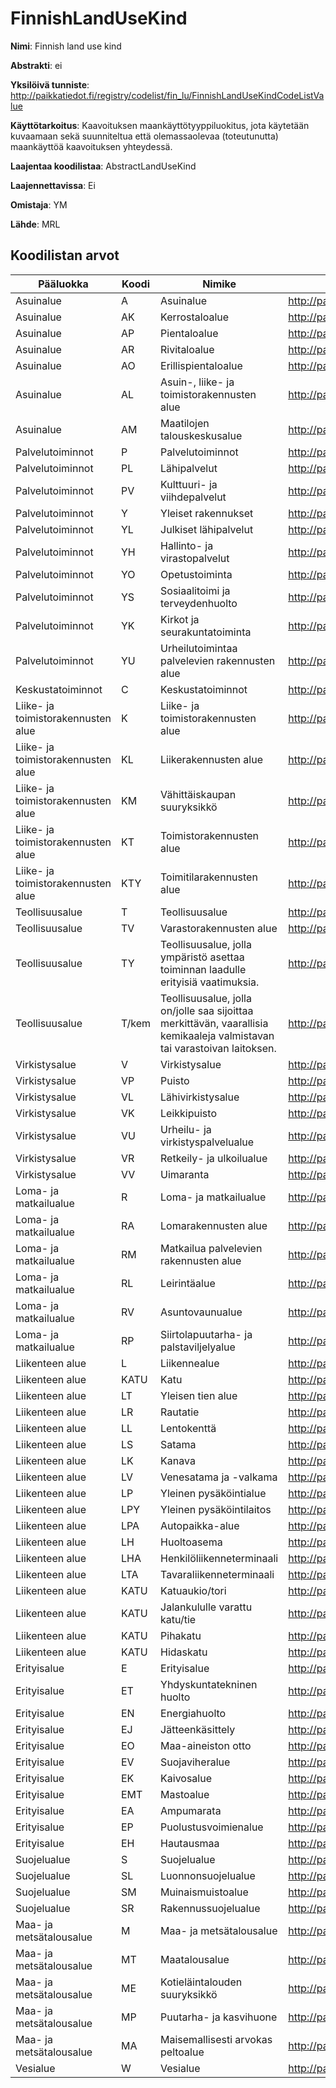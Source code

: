 # FinnishLandUseKind

**Nimi**: Finnish land use kind

**Abstrakti**: ei

**Yksilöivä tunniste**: http://paikkatiedot.fi/registry/codelist/fin_lu/FinnishLandUseKindCodeListValue

**Käyttötarkoitus**: Kaavoituksen maankäyttötyyppiluokitus, jota käytetään kuvaamaan sekä suunniteltua että olemassaolevaa (toteutunutta) maankäyttöä kaavoituksen yhteydessä.

**Laajentaa koodilistaa**: AbstractLandUseKind

**Laajennettavissa**: Ei

**Omistaja**: YM

**Lähde**: MRL

## Koodilistan arvot

Pääluokka         | Koodi     | Nimike           | Tunniste
------------------|-----------|------------------|------------
Asuinalue    | A       | Asuinalue   | http://paikkatiedot.fi/registry/codelist/fin_lu/FinnishLandUseKindCodeListValue/A0
Asuinalue    | AK       | Kerrostaloalue   | http://paikkatiedot.fi/registry/codelist/fin_lu/FinnishLandUseKindCodeListValue/A1
Asuinalue   | AP       | Pientaloalue     | http://paikkatiedot.fi/registry/codelist/fin_lu/FinnishLandUseKindCodeListValue/A2
Asuinalue   | AR       | Rivitaloalue     | http://paikkatiedot.fi/registry/codelist/fin_lu/FinnishLandUseKindCodeListValue/A3
Asuinalue   | AO       | Erillispientaloalue     | http://paikkatiedot.fi/registry/codelist/fin_lu/FinnishLandUseKindCodeListValue/A4
Asuinalue   | AL       | Asuin-, liike- ja toimistorakennusten alue     | http://paikkatiedot.fi/registry/codelist/fin_lu/FinnishLandUseKindCodeListValue/A5
Asuinalue   | AM       | Maatilojen talouskeskusalue     | http://paikkatiedot.fi/registry/codelist/fin_lu/FinnishLandUseKindCodeListValue/A6
Palvelutoiminnot       | P       | Palvelutoiminnot     | http://paikkatiedot.fi/registry/codelist/fin_lu/FinnishLandUseKindCodeListValue/P0
Palvelutoiminnot       | PL       | Lähipalvelut     | http://paikkatiedot.fi/registry/codelist/fin_lu/FinnishLandUseKindCodeListValue/P1
Palvelutoiminnot       | PV       | Kulttuuri- ja viihdepalvelut  | http://paikkatiedot.fi/registry/codelist/fin_lu/FinnishLandUseKindCodeListValue/P2
Palvelutoiminnot       | Y       | Yleiset rakennukset  | http://paikkatiedot.fi/registry/codelist/fin_lu/FinnishLandUseKindCodeListValue/P3
Palvelutoiminnot       | YL       | Julkiset lähipalvelut  | http://paikkatiedot.fi/registry/codelist/fin_lu/FinnishLandUseKindCodeListValue/P4
Palvelutoiminnot       | YH       | Hallinto- ja virastopalvelut  | http://paikkatiedot.fi/registry/codelist/fin_lu/FinnishLandUseKindCodeListValue/P5
Palvelutoiminnot       | YO       | Opetustoiminta  | http://paikkatiedot.fi/registry/codelist/fin_lu/FinnishLandUseKindCodeListValue/P6
Palvelutoiminnot       | YS       | Sosiaalitoimi ja terveydenhuolto  | http://paikkatiedot.fi/registry/codelist/fin_lu/FinnishLandUseKindCodeListValue/P7
Palvelutoiminnot       | YK       | Kirkot ja seurakuntatoiminta  | http://paikkatiedot.fi/registry/codelist/fin_lu/FinnishLandUseKindCodeListValue/P8
Palvelutoiminnot       | YU       |  Urheilutoimintaa palvelevien rakennusten alue | http://paikkatiedot.fi/registry/codelist/fin_lu/FinnishLandUseKindCodeListValue/P9
Keskustatoiminnot  | C       | Keskustatoiminnot     | http://paikkatiedot.fi/registry/codelist/fin_lu/FinnishLandUseKindCodeListValue/C0
Liike- ja toimistorakennusten alue  | K       |Liike- ja toimistorakennusten alue     | http://paikkatiedot.fi/registry/codelist/fin_lu/FinnishLandUseKindCodeListValue/K0
Liike- ja toimistorakennusten alue  | KL       | Liikerakennusten alue     | http://paikkatiedot.fi/registry/codelist/fin_lu/FinnishLandUseKindCodeListValue/K1
Liike- ja toimistorakennusten alue   | KM      | Vähittäiskaupan suuryksikkö    | http://paikkatiedot.fi/registry/codelist/fin_lu/FinnishLandUseKindCodeListValue/K2
Liike- ja toimistorakennusten alue  | KT      | Toimistorakennusten alue     | http://paikkatiedot.fi/registry/codelist/fin_lu/FinnishLandUseKindCodeListValue/K3
Liike- ja toimistorakennusten alue   | KTY       | Toimitilarakennusten alue     | http://paikkatiedot.fi/registry/codelist/fin_lu/FinnishLandUseKindCodeListValue/K4
Teollisuusalue    | T      | Teollisuusalue     | http://paikkatiedot.fi/registry/codelist/fin_lu/FinnishLandUseKindCodeListValue/T0
Teollisuusalue    | TV       | Varastorakennusten alue     | http://paikkatiedot.fi/registry/codelist/fin_lu/FinnishLandUseKindCodeListValue/T1
Teollisuusalue    | TY       | Teollisuusalue, jolla ympäristö asettaa toiminnan laadulle erityisiä vaatimuksia.   | http://paikkatiedot.fi/registry/codelist/fin_lu/FinnishLandUseKindCodeListValue/T2
Teollisuusalue    | T/kem       | Teollisuusalue, jolla on/jolle saa sijoittaa merkittävän, vaarallisia kemikaaleja valmistavan tai varastoivan laitoksen.     | http://paikkatiedot.fi/registry/codelist/fin_lu/FinnishLandUseKindCodeListValue/T3
Virkistysalue    | V       | Virkistysalue     | http://paikkatiedot.fi/registry/codelist/fin_lu/FinnishLandUseKindCodeListValue/V0
Virkistysalue    | VP       | Puisto     | http://paikkatiedot.fi/registry/codelist/fin_lu/FinnishLandUseKindCodeListValue/V1
Virkistysalue    | VL       | Lähivirkistysalue     | http://paikkatiedot.fi/registry/codelist/fin_lu/FinnishLandUseKindCodeListValue/V2
Virkistysalue    | VK       | Leikkipuisto     | http://paikkatiedot.fi/registry/codelist/fin_lu/FinnishLandUseKindCodeListValue/V3
Virkistysalue    | VU       | Urheilu- ja virkistyspalvelualue     | http://paikkatiedot.fi/registry/codelist/fin_lu/FinnishLandUseKindCodeListValue/V4
Virkistysalue    | VR       | Retkeily- ja ulkoilualue     | http://paikkatiedot.fi/registry/codelist/fin_lu/FinnishLandUseKindCodeListValue/V5
Virkistysalue    | VV       | Uimaranta    | http://paikkatiedot.fi/registry/codelist/fin_lu/FinnishLandUseKindCodeListValue/V6
Loma- ja matkailualue    | R       | Loma- ja matkailualue    | http://paikkatiedot.fi/registry/codelist/fin_lu/FinnishLandUseKindCodeListValue/R0
Loma- ja matkailualue    | RA       | Lomarakennusten alue    | http://paikkatiedot.fi/registry/codelist/fin_lu/FinnishLandUseKindCodeListValue/R1
Loma- ja matkailualue    | RM       | Matkailua palvelevien rakennusten alue   | http://paikkatiedot.fi/registry/codelist/fin_lu/FinnishLandUseKindCodeListValue/R2
Loma- ja matkailualue    | RL       | Leirintäalue    | http://paikkatiedot.fi/registry/codelist/fin_lu/FinnishLandUseKindCodeListValue/R3
Loma- ja matkailualue    | RV       | Asuntovaunualue    | http://paikkatiedot.fi/registry/codelist/fin_lu/FinnishLandUseKindCodeListValue/R4
Loma- ja matkailualue    | RP       | Siirtolapuutarha- ja palstaviljelyalue    | http://paikkatiedot.fi/registry/codelist/fin_lu/FinnishLandUseKindCodeListValue/R5
Liikenteen alue    | L       | Liikennealue     | http://paikkatiedot.fi/registry/codelist/fin_lu/FinnishLandUseKindCodeListValue/L0
Liikenteen alue    | KATU       | Katu     | http://paikkatiedot.fi/registry/codelist/fin_lu/FinnishLandUseKindCodeListValue/L1
Liikenteen alue    | LT       | Yleisen tien alue     | http://paikkatiedot.fi/registry/codelist/fin_lu/FinnishLandUseKindCodeListValue/L2
Liikenteen alue    | LR       | Rautatie     | http://paikkatiedot.fi/registry/codelist/fin_lu/FinnishLandUseKindCodeListValue/L3
Liikenteen alue    | LL       | Lentokenttä     | http://paikkatiedot.fi/registry/codelist/fin_lu/FinnishLandUseKindCodeListValue/L4
Liikenteen alue    | LS       | Satama     | http://paikkatiedot.fi/registry/codelist/fin_lu/FinnishLandUseKindCodeListValue/L5
Liikenteen alue    | LK       | Kanava     | http://paikkatiedot.fi/registry/codelist/fin_lu/FinnishLandUseKindCodeListValue/L6
Liikenteen alue    | LV       | Venesatama ja -valkama    | http://paikkatiedot.fi/registry/codelist/fin_lu/FinnishLandUseKindCodeListValue/L7
Liikenteen alue    | LP       | Yleinen pysäköintialue     | http://paikkatiedot.fi/registry/codelist/fin_lu/FinnishLandUseKindCodeListValue/L8
Liikenteen alue    | LPY       | Yleinen pysäköintilaitos     | http://paikkatiedot.fi/registry/codelist/fin_lu/FinnishLandUseKindCodeListValue/L9
Liikenteen alue    | LPA       | Autopaikka-alue     | http://paikkatiedot.fi/registry/codelist/fin_lu/FinnishLandUseKindCodeListValue/L10
Liikenteen alue    | LH       | Huoltoasema     | http://paikkatiedot.fi/registry/codelist/fin_lu/FinnishLandUseKindCodeListValue/L11
Liikenteen alue    | LHA       | Henkilöliikenneterminaali     | http://paikkatiedot.fi/registry/codelist/fin_lu/FinnishLandUseKindCodeListValue/L12
Liikenteen alue    | LTA       | Tavaraliikenneterminaali     | http://paikkatiedot.fi/registry/codelist/fin_lu/FinnishLandUseKindCodeListValue/L13
Liikenteen alue    | KATU       | Katuaukio/tori     | http://paikkatiedot.fi/registry/codelist/fin_lu/FinnishLandUseKindCodeListValue/L14
Liikenteen alue    | KATU       | Jalankululle varattu katu/tie     | http://paikkatiedot.fi/registry/codelist/fin_lu/FinnishLandUseKindCodeListValue/L15
Liikenteen alue    | KATU       | Pihakatu     | http://paikkatiedot.fi/registry/codelist/fin_lu/FinnishLandUseKindCodeListValue/L16
Liikenteen alue    | KATU       | Hidaskatu     | http://paikkatiedot.fi/registry/codelist/fin_lu/FinnishLandUseKindCodeListValue/L17
Erityisalue    | E       | Erityisalue    | http://paikkatiedot.fi/registry/codelist/fin_lu/FinnishLandUseKindCodeListValue/E0
Erityisalue    | ET       | Yhdyskuntatekninen huolto     | http://paikkatiedot.fi/registry/codelist/fin_lu/FinnishLandUseKindCodeListValue/E1
Erityisalue    | EN       | Energiahuolto     | http://paikkatiedot.fi/registry/codelist/fin_lu/FinnishLandUseKindCodeListValue/E1
Erityisalue    | EJ       | Jätteenkäsittely     | http://paikkatiedot.fi/registry/codelist/fin_lu/FinnishLandUseKindCodeListValue/E2
Erityisalue    | EO       | Maa-aineiston otto     | http://paikkatiedot.fi/registry/codelist/fin_lu/FinnishLandUseKindCodeListValue/E3
Erityisalue    | EV       | Suojaviheralue     | http://paikkatiedot.fi/registry/codelist/fin_lu/FinnishLandUseKindCodeListValue/E4
Erityisalue    | EK       | Kaivosalue    | http://paikkatiedot.fi/registry/codelist/fin_lu/FinnishLandUseKindCodeListValue/E5
Erityisalue    | EMT       | Mastoalue     | http://paikkatiedot.fi/registry/codelist/fin_lu/FinnishLandUseKindCodeListValue/E6
Erityisalue    | EA       | Ampumarata     | http://paikkatiedot.fi/registry/codelist/fin_lu/FinnishLandUseKindCodeListValue/E7
Erityisalue    | EP       | Puolustusvoimienalue     | http://paikkatiedot.fi/registry/codelist/fin_lu/FinnishLandUseKindCodeListValue/E8
Erityisalue    | EH       | Hautausmaa     | http://paikkatiedot.fi/registry/codelist/fin_lu/FinnishLandUseKindCodeListValue/E9
Suojelualue    | S       | Suojelualue     | http://paikkatiedot.fi/registry/codelist/fin_lu/FinnishLandUseKindCodeListValue/S0
Suojelualue    | SL       | Luonnonsuojelualue     | http://paikkatiedot.fi/registry/codelist/fin_lu/FinnishLandUseKindCodeListValue/S1
Suojelualue    | SM       | Muinaismuistoalue     | http://paikkatiedot.fi/registry/codelist/fin_lu/FinnishLandUseKindCodeListValue/S2
Suojelualue    | SR       | Rakennussuojelualue     | http://paikkatiedot.fi/registry/codelist/fin_lu/FinnishLandUseKindCodeListValue/S3
Maa- ja metsätalousalue    | M       | Maa- ja metsätalousalue     | http://paikkatiedot.fi/registry/codelist/fin_lu/FinnishLandUseKindCodeListValue/M0
Maa- ja metsätalousalue    | MT       | Maatalousalue     | http://paikkatiedot.fi/registry/codelist/fin_lu/FinnishLandUseKindCodeListValue/M1
Maa- ja metsätalousalue    | ME       | Kotieläintalouden suuryksikkö     | http://paikkatiedot.fi/registry/codelist/fin_lu/FinnishLandUseKindCodeListValue/M2
Maa- ja metsätalousalue    | MP       | Puutarha- ja kasvihuone     | http://paikkatiedot.fi/registry/codelist/fin_lu/FinnishLandUseKindCodeListValue/M3
Maa- ja metsätalousalue    | MA       | Maisemallisesti arvokas peltoalue     | http://paikkatiedot.fi/registry/codelist/fin_lu/FinnishLandUseKindCodeListValue/M4
Vesialue    | W       | Vesialue     | http://paikkatiedot.fi/registry/codelist/fin_lu/FinnishLandUseKindCodeListValue/W0
